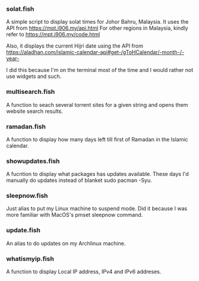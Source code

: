 ### solat.fish

A simple script to display solat times for Johor Bahru, Malaysia. It uses the API from https://mpt.i906.my/api.html 
For other regions in Malaysia, kindly refer to https://mpt.i906.my/code.html

Also, it displays the current Hijri date using the API from https://aladhan.com/islamic-calendar-api#get-/gToHCalendar/-month-/-year-

I did this because I'm on the terminal most of the time and I would rather not use widgets and such.


### multisearch.fish

A function to seach several torrent sites for a given string and opens them website search results.

### ramadan.fish 

A function to display how many days left till first of Ramadan in the Islamic calendar.

### showupdates.fish

A fucntion to display what packages has updates available. These days I'd manually do updates instead of blanket sudo pacman -Syu.

### sleepnow.fish

Just alias to put my Linux machine to suspend mode. Did it because I was more familiar with MacOS's pmset sleepnow command.

### update.fish

An alias to do updates on my Archlinux machine.


### whatismyip.fish  

A function to display Local IP address, IPv4 and IPv6 addreses.


